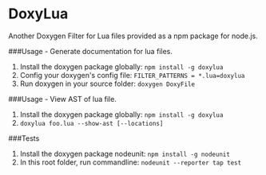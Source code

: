 DoxyLua
=======

Another Doxygen Filter for Lua files provided as a npm package for node.js.

###Usage - Generate documentation for lua files.
1. Install the doxygen package globally: ```npm install -g doxylua```  
2. Config your doxygen's config file: ```FILTER_PATTERNS = *.lua=doxylua```
3. Run doxygen in your source folder: ```doxygen DoxyFile```

###Usage - View AST of lua file.
1. Install the doxygen package globally: ```npm install -g doxylua```
2.  ```doxylua foo.lua --show-ast [--locations]```

###Tests
1. Install the doxygen package nodeunit: ```npm install -g nodeunit```
2. In this root folder, run commandline: ```nodeunit --reporter tap test```